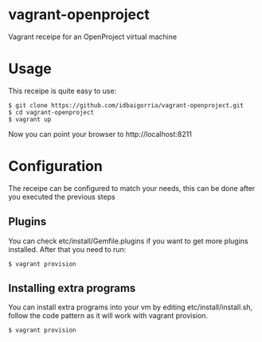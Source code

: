 # vagrant-openproject

Vagrant receipe for an OpenProject virtual machine

# Usage

This receipe is quite easy to use:

    $ git clone https://github.com/idbaigorria/vagrant-openproject.git
    $ cd vagrant-openproject
    $ vagrant up

Now you can point your browser to http://localhost:8211

# Configuration

The receipe can be configured to match your needs, this can be done after you
executed the previous steps

## Plugins

You can check etc/install/Gemfile.plugins if you want to get more plugins
installed. After that you need to run:

    $ vagrant provision

## Installing extra programs

You can install extra programs into your vm by editing etc/install/install.sh,
follow the code pattern as it will work with vagrant provision.

    $ vagrant provision
